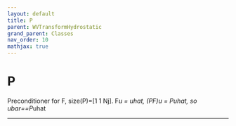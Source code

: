 ```yaml
---
layout: default
title: P
parent: WVTransformHydrostatic
grand_parent: Classes
nav_order: 10
mathjax: true
---
```


#  P

Preconditioner for F, size(P)=[1 1 Nj]. F*u = uhat, (PF)*u = P*uhat, so ubar==P*uhat


---

